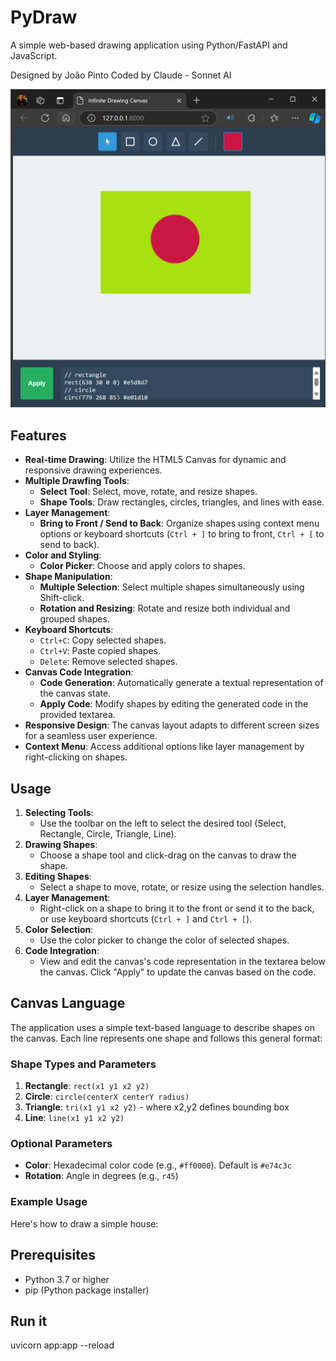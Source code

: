 # PyDraw

A simple web-based drawing application using Python/FastAPI and JavaScript.

Designed by João Pinto
Coded by Claude - Sonnet AI

![PyDraw Screenshot](screenshots/pydraw.png)

## Features

- **Real-time Drawing**: Utilize the HTML5 Canvas for dynamic and responsive drawing experiences.
- **Multiple Drawfing Tools**:
    - **Select Tool**: Select, move, rotate, and resize shapes.
    - **Shape Tools**: Draw rectangles, circles, triangles, and lines with ease.
- **Layer Management**:
    - **Bring to Front / Send to Back**: Organize shapes using context menu options or keyboard shortcuts (`Ctrl + ]` to bring to front, `Ctrl + [` to send to back).
- **Color and Styling**:
    - **Color Picker**: Choose and apply colors to shapes.
- **Shape Manipulation**:
    - **Multiple Selection**: Select multiple shapes simultaneously using Shift-click.
    - **Rotation and Resizing**: Rotate and resize both individual and grouped shapes.
- **Keyboard Shortcuts**:
    - `Ctrl+C`: Copy selected shapes.
    - `Ctrl+V`: Paste copied shapes.
    - `Delete`: Remove selected shapes.
- **Canvas Code Integration**:
    - **Code Generation**: Automatically generate a textual representation of the canvas state.
    - **Apply Code**: Modify shapes by editing the generated code in the provided textarea.
- **Responsive Design**: The canvas layout adapts to different screen sizes for a seamless user experience.
- **Context Menu**: Access additional options like layer management by right-clicking on shapes.

## Usage

1. **Selecting Tools**:
    - Use the toolbar on the left to select the desired tool (Select, Rectangle, Circle, Triangle, Line).
2. **Drawing Shapes**:
    - Choose a shape tool and click-drag on the canvas to draw the shape.
3. **Editing Shapes**:
    - Select a shape to move, rotate, or resize using the selection handles.
4. **Layer Management**:
    - Right-click on a shape to bring it to the front or send it to the back, or use keyboard shortcuts (`Ctrl + ]` and `Ctrl + [`).
5. **Color Selection**:
    - Use the color picker to change the color of selected shapes.
6. **Code Integration**:
    - View and edit the canvas's code representation in the textarea below the canvas. Click "Apply" to update the canvas based on the code.

## Canvas Language

The application uses a simple text-based language to describe shapes on the canvas. Each line represents one shape and follows this general format:

### Shape Types and Parameters

1. **Rectangle**: `rect(x1 y1 x2 y2)`
2. **Circle**: `circle(centerX centerY radius)`
3. **Triangle**: `tri(x1 y1 x2 y2)` - where x2,y2 defines bounding box
4. **Line**: `line(x1 y1 x2 y2)`

### Optional Parameters

- **Color**: Hexadecimal color code (e.g., `#ff0000`). Default is `#e74c3c`
- **Rotation**: Angle in degrees (e.g., `r45`)

### Example Usage

Here's how to draw a simple house:

## Prerequisites

- Python 3.7 or higher
- pip (Python package installer)

## Run it
uvicorn app:app --reload

